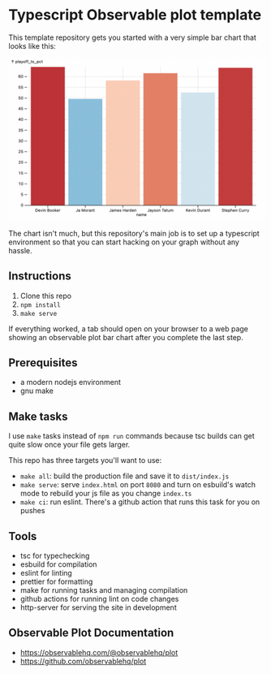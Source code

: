 # Typescript Observable plot template

This template repository gets you started with a very simple bar chart that looks like this:

![a simple bar chart](./example.png)

The chart isn't much, but this repository's main job is to set up a typescript environment so that you can start hacking on your graph without any hassle.

## Instructions

1. Clone this repo
2. `npm install`
3. `make serve`

If everything worked, a tab should open on your browser to a web page showing an observable plot bar chart after you complete the last step.

## Prerequisites

- a modern nodejs environment
- gnu make

## Make tasks

I use `make` tasks instead of `npm run` commands because tsc builds can get quite slow once your file gets larger.

This repo has three targets you'll want to use:

- `make all`: build the production file and save it to `dist/index.js`
- `make serve`: serve `index.html` on port `8080` and turn on esbuild's watch mode to rebuild your js file as you change `index.ts`
- `make ci`: run eslint. There's a github action that runs this task for you on pushes

## Tools

- tsc for typechecking
- esbuild for compilation
- eslint for linting
- prettier for formatting
- make for running tasks and managing compilation
- github actions for running lint on code changes
- http-server for serving the site in development

## Observable Plot Documentation

- https://observablehq.com/@observablehq/plot
- https://github.com/observablehq/plot
